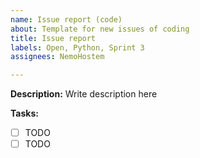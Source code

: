 ```yaml
---
name: Issue report (code)
about: Template for new issues of coding
title: Issue report
labels: Open, Python, Sprint 3
assignees: NemoHostem

---
```


**Description:**
Write description here

**Tasks:**
- [ ] TODO
- [ ] TODO
